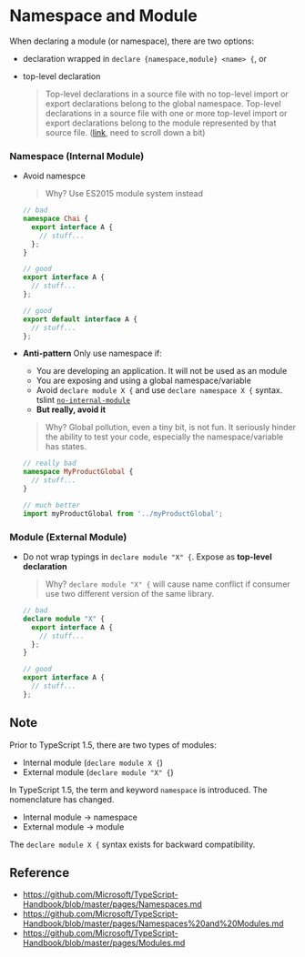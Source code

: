 # Namespace and Module
When declaring a module (or namespace), there are two options:
* declaration wrapped in `declare {namespace,module} <name> {`, or
* top-level declaration

  > Top-level declarations in a source file with no top-level import or export declarations belong to the global namespace.
  > Top-level declarations in a source file with one or more top-level import or export declarations belong to the module represented by that source file. ([link](https://github.com/Microsoft/TypeScript/blob/master/doc/spec.md#23-declarations), need to scroll down a bit)

### Namespace (Internal Module)
- Avoid namespce

  > Why? Use ES2015 module system instead

  ```ts
  // bad
  namespace Chai {
    export interface A {
      // stuff...
    };
  }

  // good
  export interface A {
    // stuff...
  };

  // good
  export default interface A {
    // stuff...
  };
  ```

- **Anti-pattern** Only use namespace if:
  - You are developing an application. It will not be used as an module
  - You are exposing and using a global namespace/variable
  - Avoid `declare module X {` and use `declare namespace X {` syntax. tslint [`no-internal-module`](tslint.md/no-internal-module-native)
  - **But really, avoid it**

  > Why? Global pollution, even a tiny bit, is not fun.
  > It seriously hinder the ability to test your code, especially the namespace/variable has states.

  ```ts
  // really bad
  namespace MyProductGlobal {
    // stuff...
  }

  // much better
  import myProductGlobal from '../myProductGlobal';
  ```

### Module (External Module)
- Do not wrap typings in `declare module "X" {`. Expose as **top-level declaration**

  > Why? `declare module "X" {` will cause name conflict if consumer use two different version of the same library.

  ```ts
  // bad
  declare module "X" {
    export interface A {
      // stuff...
    };
  }

  // good
  export interface A {
    // stuff...
  };
  ```


## Note
Prior to TypeScript 1.5, there are two types of modules:
* Internal module (`declare module X {`)
* External module (`declare module "X" {`)

In TypeScript 1.5, the term and keyword `namespace` is introduced.
The nomenclature has changed.
* Internal module -> namespace
* External module -> module

The `declare module X {` syntax exists for backward compatibility.


## Reference
* https://github.com/Microsoft/TypeScript-Handbook/blob/master/pages/Namespaces.md
* https://github.com/Microsoft/TypeScript-Handbook/blob/master/pages/Namespaces%20and%20Modules.md
* https://github.com/Microsoft/TypeScript-Handbook/blob/master/pages/Modules.md
